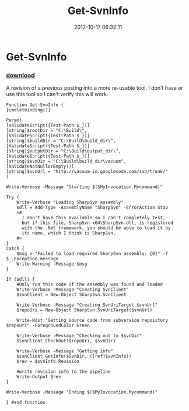 ﻿---
pid:            3700
parent:         0
children:       
poster:         Jeff Hicks
title:          Get-SvnInfo
date:           2012-10-17 06:32:11
description:    A revision of a previous posting into a more re-usable tool. I  don't have or use this tool so I can't verify this will work. 
format:         posh
---

# Get-SvnInfo

### [download](3700.ps1)  

A revision of a previous posting into a more re-usable tool. I  don't have or use this tool so I can't verify this will work. 

```posh
Function Get-SvnInfo {
[cmdletbinding()]

Param(
[ValidateScript({Test-Path $_})]
[string]$rootDir = "C:\Build\",
[ValidateScript({Test-Path $_})]
[string]$buildDir = "C:\Build\build_dir\",
[ValidateScript({Test-Path $_})]
[string]$outputDir = "C:\Build\output_dir\",
[ValidateScript({Test-Path $_})]
[string]$svnDir = "C:\Build\build_dir\vacuum",
[ValidateNotNullorEmpty()]
[string]$svnUrl = "http://vacuum-im.googlecode.com/svn/trunk/"
)

Write-Verbose -Message "Starting $($MyInvocation.Mycommand)"

Try {
    Write-Verbose "Loading SharpSvn assembly"
    $dll = Add-Type -AssemblyName "SharpSvn" -ErrorAction Stop
    <#
      I don't have this available so I can't completely test, 
      but if this file, SharpSvn-x64\SharpSvn.dll, is registered
      with the .Net framework, you should be able to load it by
      its name, which I think is SharpSvn.
    #>
}
Catch {
    $msg = "Failed to load required SharpSvn assembly. {0}" -f $_.Exception.message
    Write-Warning -Message $msg
}

If ($dll) {
    #Only run this code if the assembly was found and loaded
    Write-Verbose -Message "Creating SvnClient"
    $svnClient = New-Object SharpSvn.SvnClient

    Write-Verbose -Message "Creating SvnUriTarget $svnUrl"
    $repoUri = New-Object SharpSvn.SvnUriTarget($svnUrl)

    Write-Host "Getting source code from subversion repository $repoUri" -ForegroundColor Green

    Write-Verbose -Message "Checking out to $svnDir"
    $svnClient.CheckOut($repoUri, $svnDir)

    Write-Verbose -Message "Getting info"
    $svnClient.GetInfo($SvnDir, ([ref]$svnInfo))
    $rev = $svnInfo.Revision

    #write revision info to the pipeline
    Write-Output $rev
}

Write-Verbose -Message "Ending $($MyInvocation.Mycommand)"

} #end function

```
